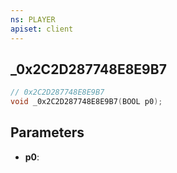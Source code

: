 ```yaml
---
ns: PLAYER
apiset: client
---
```

## _0x2C2D287748E8E9B7

```c
// 0x2C2D287748E8E9B7
void _0x2C2D287748E8E9B7(BOOL p0);
```


## Parameters
* **p0**:



